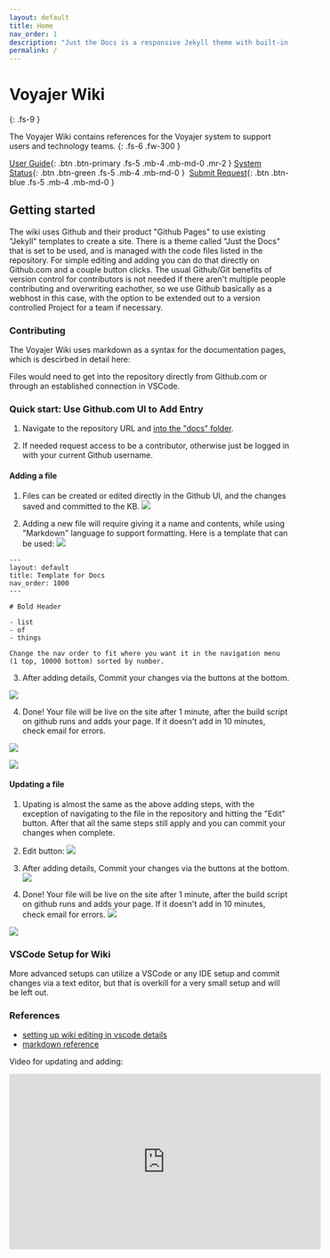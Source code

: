 ```yaml
---
layout: default
title: Home
nav_order: 1
description: "Just the Docs is a responsive Jekyll theme with built-in search that is easily customizable and hosted on GitHub Pa ges."
permalink: /
---
```


# Voyajer Wiki
{: .fs-9 }

The Voyajer Wiki contains references for the Voyajer system to support users and technology teams.
{: .fs-6 .fw-300 }

[User Guide](#getting-started){: .btn .btn-primary .fs-5 .mb-4 .mb-md-0 .mr-2 } [System Status](https://status.salesforce.com/alias/roadrebel){: .btn .btn-green .fs-5 .mb-4 .mb-md-0 } &nbsp;[Submit Request](docs/submitticket){: .btn .btn-blue .fs-5 .mb-4 .mb-md-0 }

## Getting started
The wiki uses Github and their product "Github Pages" to use existing "Jekyll" templates to create a site.  There is a theme called "Just the Docs" that is set to be used, and is managed with the code files listed in the repository.  For simple editing and adding you can do that directly on Github.com and a couple button clicks.  The usual Github/Git benefits of version control for contributors is not needed if there aren't multiple people contributing and overwriting eachother, so we use Github basically as a webhost in this case, with the option to be extended out to a version controlled Project for a team if necessary.

### Contributing
The Voyajer Wiki uses markdown as a syntax for the documentation pages, which is descirbed in detail here:

Files would need to get into the repository directly from Github.com or through an established connection in VSCode.

### Quick start: Use Github.com UI to Add Entry
1. Navigate to the repository URL and [into the "docs" folder](https://github.com/sarahroadrebel/VoyajerWiki/tree/main/docs).

2. If needed request access to be a contributor, otherwise just be logged in with your current Github username.

#### **Adding a file**
1. Files can be created or edited directly in the Github UI, and the changes saved and committed to the KB.
![](assets/images/addfilewiki.jpg)

2. Adding a new file will require giving it a name and contents, while using "Markdown" language to support formatting.  Here is a template that can be used:
![](assets/images/voyajer_add_file.jpg)

```
---
layout: default
title: Template for Docs
nav_order: 1000 
---

# Bold Header

- list
- of
- things

Change the nav order to fit where you want it in the navigation menu (1 top, 10000 bottom) sorted by number.

```

3.  After adding details, Commit your changes via the buttons at the bottom.

![](assets/images/addfilewiki2.jpg)

4.  Done!  Your file will be live on the site after 1 minute, after the build script on github runs and adds your page.  If it doesn't add in 10 minutes, check email for errors.

![](assets/images/addfilewiki3.jpg)

![](assets/images/addfilewiki4.jpg)


#### **Updating a file**

1. Upating is almost the same as the above adding steps, with the exception of navigating to the file in the repository and hitting the "Edit" button.  After that all the same steps still apply and you can commit your changes when complete.

2. Edit button:
![](assets/images/updatefilewiki.jpg)

3.  After adding details, Commit your changes via the buttons at the bottom.
![](assets/images/addfilewiki2.jpg)

4.  Done!  Your file will be live on the site after 1 minute, after the build script on github runs and adds your page.  If it doesn't add in 10 minutes, check email for errors.
![](assets/images/addfilewiki3.jpg)

![](assets/images/addfilewiki4.jpg)


### VSCode Setup for Wiki
More advanced setups can utilize a VSCode or any IDE setup and commit changes via a text editor, but that is overkill for a very small setup and will be left out.

### References
- [setting up wiki editing in vscode details](https://sarahroadrebel.github.io/VoyajerWiki/docs/technicaldocumentation/setupvscode/)
- [markdown reference](https://www.markdownguide.org/basic-syntax/)

Video for updating and adding:
<iframe width="560" height="315" src="https://www.youtube.com/embed/MsHUn29qmWg" title="YouTube video player" frameborder="0" allow="accelerometer; autoplay; clipboard-write; encrypted-media; gyroscope; picture-in-picture" allowfullscreen></iframe>
